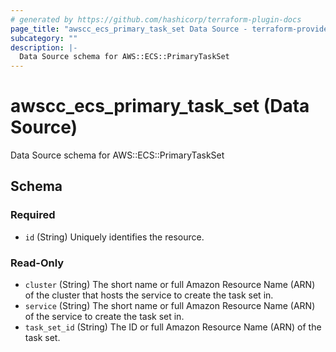 ```yaml
---
# generated by https://github.com/hashicorp/terraform-plugin-docs
page_title: "awscc_ecs_primary_task_set Data Source - terraform-provider-awscc"
subcategory: ""
description: |-
  Data Source schema for AWS::ECS::PrimaryTaskSet
---
```


# awscc_ecs_primary_task_set (Data Source)

Data Source schema for AWS::ECS::PrimaryTaskSet



<!-- schema generated by tfplugindocs -->
## Schema

### Required

- `id` (String) Uniquely identifies the resource.

### Read-Only

- `cluster` (String) The short name or full Amazon Resource Name (ARN) of the cluster that hosts the service to create the task set in.
- `service` (String) The short name or full Amazon Resource Name (ARN) of the service to create the task set in.
- `task_set_id` (String) The ID or full Amazon Resource Name (ARN) of the task set.

